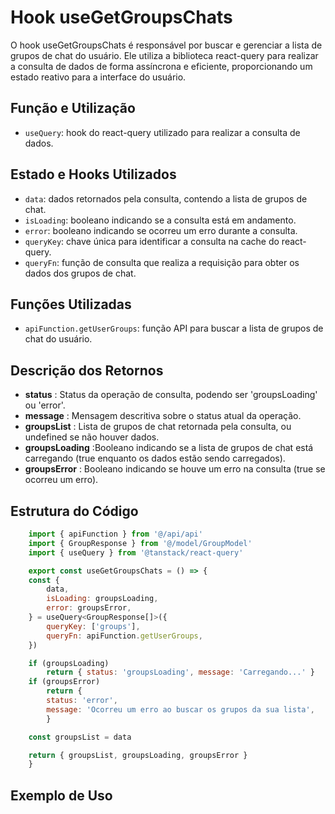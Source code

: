 # **Hook useGetGroupsChats**
O hook useGetGroupsChats é responsável por buscar e gerenciar a lista de grupos de chat do usuário. Ele utiliza a biblioteca react-query para realizar a consulta de dados de forma assíncrona e eficiente, proporcionando um estado reativo para a interface do usuário.

## **Função e Utilização**
- `useQuery`: hook do react-query utilizado para realizar a consulta de dados.
## **Estado e Hooks Utilizados**
- `data`:  dados retornados pela consulta, contendo a lista de grupos de chat.
- `isLoading`:  booleano indicando se a consulta está em andamento.       
- `error`:  booleano indicando se ocorreu um erro durante a consulta.
- `queryKey`:  chave única para identificar a consulta na cache do react-query.
- `queryFn`: função de consulta que realiza a requisição para obter os dados dos grupos de chat.

## **Funções Utilizadas**
- `apiFunction.getUserGroups`: função API para buscar a lista de grupos de chat do usuário.
  
## **Descrição dos Retornos**
- **status** :  Status da operação de consulta, podendo ser 'groupsLoading' ou 'error'.
- **message** :  Mensagem descritiva sobre o status atual da operação.
- **groupsList** : Lista de grupos de chat retornada pela consulta, ou undefined se não houver dados.
- **groupsLoading** :Booleano indicando se a lista de grupos de chat está carregando (true enquanto os dados estão sendo carregados).
- **groupsError** : Booleano indicando se houve um erro na consulta (true se ocorreu um erro).

## **Estrutura do Código**
```javascript
    import { apiFunction } from '@/api/api'
    import { GroupResponse } from '@/model/GroupModel'
    import { useQuery } from '@tanstack/react-query'

    export const useGetGroupsChats = () => {
    const {
        data,
        isLoading: groupsLoading,
        error: groupsError,
    } = useQuery<GroupResponse[]>({
        queryKey: ['groups'],
        queryFn: apiFunction.getUserGroups,
    })

    if (groupsLoading)
        return { status: 'groupsLoading', message: 'Carregando...' }
    if (groupsError)
        return {
        status: 'error',
        message: 'Ocorreu um erro ao buscar os grupos da sua lista',
        }

    const groupsList = data

    return { groupsList, groupsLoading, groupsError }
    }

```
## **Exemplo de Uso**
```javascript

```
